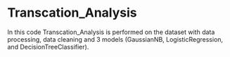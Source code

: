 # Transcation_Analysis

In this code Transcation_Analysis is performed on the dataset with data processing, data cleaning and 3 models (GaussianNB, LogisticRegression, and DecisionTreeClassifier).
